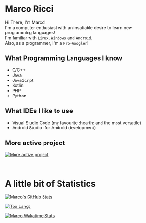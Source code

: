 # Marco Ricci
Hi There, I'm Marco!<br>
I'm a computer enthusiast with an insatiable desire to learn new programming languages!<br>
I'm familiar with `Linux`, `Windows` and `Android`.<br>
Also, as a programmer, I'm a `Pro-Googler`!

## What Programming Languages I know
- C/C++
- Java
- JavaScript
- Kotlin
- PHP
- Python

## What IDEs I like to use
- Visual Studio Code (my favourite :hearth: and the most versatile)
- Android Studio (for Android development)

## More active project
[![More active project](https://github-readme-stats.vercel.app/api/pin/?username=Markus2003&repo=openServer&theme=tokyonight)](https://github.com/Markus2003/Assistente-Vocale)

<br>

# A little bit of Statistics

[![Marco's GitHub Stats](https://github-readme-stats.vercel.app/api?username=Markus2003&show_icons=true&theme=tokyonight&custom_title=Marco's%20GitHub%20Stats)](https://github.com/Markus2003)<br>


[![Top Langs](https://github-readme-stats.vercel.app/api/top-langs/?username=Markus2003&layout=compact&theme=tokyonight&custom_title=Most%20used%20Languages)](https://github.com/Markus2003)<br>

[![Marco Wakatime Stats](https://github-readme-stats.vercel.app/api/wakatime?username=Markus2003&hide=text,Markdown&layout=compact&theme=tokyonight&custom_title=Wakatime%20Stats)](https://github.com/Markus2003)
